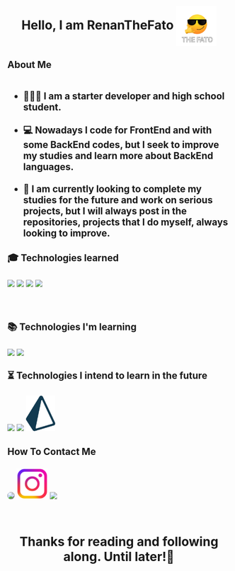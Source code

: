 <h1 align='center'>
 Hello, I am RenanTheFato <img align='center'height="90px" src="thefato.png"
</h1>

<h2><strong>
About Me </strong><br><br>

- 👨🏻‍💻 I am a starter developer and high school student.<br><br>
- 💻 Nowadays I code for FrontEnd and with some BackEnd codes, but I seek to improve my studies and learn more about BackEnd languages.<br><br>
- 🚀 I am currently looking to complete my studies for the future and work on serious projects, but I will always post in the repositories, projects that I do myself, always looking to improve.
</h2>

<h2><strong>
🎓 Technologies learned
</strong><br><br>
<img height='80px' src="https://cdn.jsdelivr.net/gh/devicons/devicon/icons/html5/html5-original-wordmark.svg" />
<img height='80px' src="https://cdn.jsdelivr.net/gh/devicons/devicon/icons/css3/css3-original-wordmark.svg" />
<img height='70px'src="https://cdn.jsdelivr.net/gh/devicons/devicon/icons/javascript/javascript-original.svg" />
<img height='70px' src="https://cdn.jsdelivr.net/gh/devicons/devicon/icons/nodejs/nodejs-original.svg" />

<br><br>
<strong>
📚 Technologies I'm learning
</strong><br><br>
<img height='80px' src="https://cdn.jsdelivr.net/gh/devicons/devicon/icons/react/react-original-wordmark.svg" />
<img height='80px' src='https://upload.wikimedia.org/wikipedia/commons/d/d5/Tailwind_CSS_Logo.svg'>
<br><br>
<strong>
⏳ Technologies I intend to learn in the future
</strong><br><br>
<img height='80px' src="https://cdn.jsdelivr.net/gh/devicons/devicon/icons/csharp/csharp-original.svg" />
<img height='80px' src="https://cdn.jsdelivr.net/gh/devicons/devicon/icons/php/php-original.svg" />
<img height='80px' src="prisma.png" />
</h2>
<h2>
<strong>How To Contact Me</strong><br><br>
<a href='https://github.com/RenanTheFato'><img style='background-color: #7e7e7e; border-radius: 10px' height='70px'src="https://cdn.jsdelivr.net/gh/devicons/devicon/icons/github/github-original-wordmark.svg" /></a>
<a href='https;//instagram.com/renan_916?igshid=MzNlNGNkZWQ4Mg=='><img height='70px' src='instagram.png'></a>
<a href='https://twitter.com/RenanzinGoat'><img height='70px'src="https://cdn.jsdelivr.net/gh/devicons/devicon/icons/twitter/twitter-original.svg" /></a>
</h2>
<br>
<h1 align='center'>
<strong>
Thanks for reading and following along. Until later!👋
</strong>
<br><br>
</h1>
